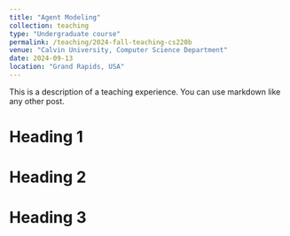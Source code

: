 ```yaml
---
title: "Agent Modeling"
collection: teaching
type: "Undergraduate course"
permalink: /teaching/2024-fall-teaching-cs220b
venue: "Calvin University, Computer Science Department"
date: 2024-09-13
location: "Grand Rapids, USA"
---
```


This is a description of a teaching experience. You can use markdown like any other post.

Heading 1
======

Heading 2
======

Heading 3
======
